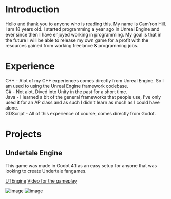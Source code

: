 # Introduction

Hello and thank you to anyone who is reading this.
My name is Cam'ron Hill. I am 18 years old.
I started programming a year ago in Unreal Engine and ever since then I have enjoyed working in programming.
My goal is that in the future I will be able to release my own game for a profit with the resources gained from working freelance & programming jobs.

# Experience
C++ - Alot of my C++ experiences comes directly from Unreal Engine. So I am used to using the Unreal Engine framework codebase.  
C# - Not alot, Dived into Unity in the past for a short time.  
Java - I learned a bit of the general frameworks that people use, I've only used it for an AP class and as such I didn't learn as much as I could have alone.  
GDScript - All of this experience of course, comes directly from Godot.  

# Projects

## Undertale Engine

This game was made in Godot 4.1 as an easy setup for anyone that was looking to create Undertale fangames.

[UTEngine](https://github.com/SoldierCantKill/UTEngine)
[Video for the gameplay](https://www.youtube.com/watch?v=kSiv2aeq1oI&ab_channel=Soldier)

![image](https://cdn.discordapp.com/attachments/311246053288574987/1145003471460900944/image-hcnyvstv.png)
![image](https://cdn.discordapp.com/attachments/311246053288574987/1145003471859355678/image-1-d6jj8rwp.png)
